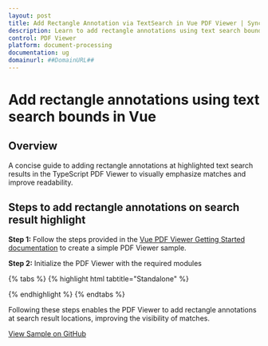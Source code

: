 ```yaml
---
layout: post
title: Add Rectangle Annotation via TextSearch in Vue PDF Viewer | Syncfusion
description: Learn to add rectangle annotations using text search bounds in the Vue PDF Viewer component, including initialization and search controls.
control: PDF Viewer
platform: document-processing
documentation: ug
domainurl: ##DomainURL##
---
```


# Add rectangle annotations using text search bounds in Vue

## Overview

A concise guide to adding rectangle annotations at highlighted text search results in the TypeScript PDF Viewer to visually emphasize matches and improve readability.

## Steps to add rectangle annotations on search result highlight

**Step 1:** Follow the steps provided in the [Vue PDF Viewer Getting Started documentation](https://help.syncfusion.com/document-processing/pdf/pdf-viewer/vue/getting-started) to create a simple PDF Viewer sample.

**Step 2:** Initialize the PDF Viewer with the required modules

{% tabs %}
{% highlight html tabtitle="Standalone" %}

<template>
  <div id="app">
    <!-- Buttons for search controls -->
    <div style="margin-top: 20px;">
      <button @click="handleSearch">Search PDF</button>
      <button @click="handleSearchNext">Search Next</button>
      <button @click="handleCancelSearch">Cancel Search</button>
    </div>
    <!-- PDF Viewer Component -->
      <ejs-pdfviewer
        id="pdfViewer"
        ref="pdfviewer"
        :documentPath="documentPath"
        :resourceUrl="resourceUrl"
        @textSearchHighlight="handleTextSearchHighlight"
    >
      </ejs-pdfviewer>
  </div>
</template>

<script>
import {
  PdfViewerComponent,
  Toolbar,
  Magnification,
  Navigation,
  LinkAnnotation,
  BookmarkView,
  Annotation,
  ThumbnailView,
  Print,
  TextSelection,
  TextSearch,
  FormFields,
  FormDesigner,
  PageOrganizer,
} from '@syncfusion/ej2-vue-pdfviewer';
export default {
  name: 'App',
  components: {
    'ejs-pdfviewer': PdfViewerComponent,
  },
  data() {
    return {
      resourceUrl: 'https://cdn.syncfusion.com/ej2/31.2.2/dist/ej2-pdfviewer-lib',
      documentPath: 'https://cdn.syncfusion.com/content/pdf/pdf-succinctly.pdf',
    };
  },
  provide: {
    // Inject necessary modules
    PdfViewer: [
      Toolbar,
      Magnification,
      Navigation,
      LinkAnnotation,
      BookmarkView,
      Annotation,
      ThumbnailView,
      Print,
      TextSelection,
      TextSearch,
      FormFields,
      FormDesigner,
      PageOrganizer,
    ],
  },
  methods: {
    // Method to initiate a text search for the term 'PDF'
    handleSearch() {
      this.$refs.pdfviewer.ej2Instances.textSearchModule.searchText('PDF', false);
    },
    // Method to go to the next instance of the search term
    handleSearchNext() {
      this.$refs.pdfviewer.ej2Instances.textSearchModule.searchNext();
    },
    // Method to cancel the current text search operation
    handleCancelSearch() {
      this.$refs.pdfviewer.ej2Instances.textSearchModule.cancelTextSearch();
    },
    // Method to handle the text search highlight event
    handleTextSearchHighlight(args) {
      console.log(args); // Log for debugging
      const bounds=args.bounds;
      // Add a rectangle annotation on the highlighted text
      this.$refs.pdfviewer.ej2Instances.annotationModule.addAnnotation('Rectangle', {
        pageNumber: args.pageNumber,
        offset: { x: bounds.left, y: bounds.top },
        width: bounds.width,
        height: bounds.height,
      });
    },
  },
};
</script>

{% endhighlight %}
{% endtabs %}

Following these steps enables the PDF Viewer to add rectangle annotations at search result locations, improving the visibility of matches.

[View Sample on GitHub](https://github.com/SyncfusionExamples/vue-pdf-viewer-examples/tree/master/How%20to)